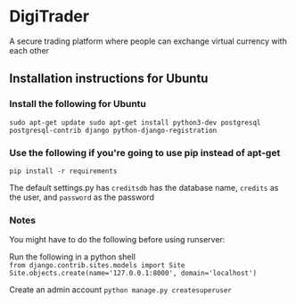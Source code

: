 # DigiTrader
A secure trading platform where people can exchange virtual currency with each other
## Installation instructions for Ubuntu

### Install the following for Ubuntu
`
sudo apt-get update
sudo apt-get install python3-dev postgresql postgresql-contrib django python-django-registration
`

### Use the following if you're going to use pip instead of apt-get

`pip install -r requirements`

The default settings.py has `creditsdb` has the database name, `credits` as the user, and `password` as the password

### Notes
You might have to do the following before using runserver:

Run the following in a python shell   
`from django.contrib.sites.models import Site   
 Site.objects.create(name='127.0.0.1:8000', domain='localhost')`
 
 Create an admin account
 `python manage.py createsuperuser`